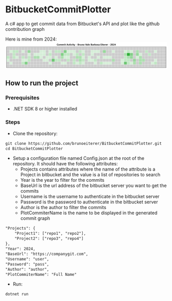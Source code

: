 # BitbucketCommitPlotter
A c# app to get commit data from Bitbucket's API and plot like the github contribution graph

Here is mine from 2024:
![CommitHistory2024](https://github.com/brunoeiterer/BitbucketCommitPlotter/blob/main/CommitData-Bruno%20Vale%20Barbosa%20Eiterer-2024.png?raw=true)

## How to run the project

### Prerequisites
* .NET SDK 8 or higher installed

### Steps
* Clone the repository:
```
git clone https://github.com/brunoeiterer/BitbucketCommitPlotter.git
cd BitbucketCommitPlotter
```
* Setup a configuration file named Config.json at the root of the repository. It should have the following attributes:
  * Projects contains attributes where the name of the attribute is a Project in bitbucket and the value is a list of repositories to search
  * Year is the year to filter for the commits
  * BaseUrl is the url address of the bitbucket server you want to get the commits
  * Username is the username to authenticate in the bitbucket server
  * Password is the password to authenticate in the bitbucket server
  * Author is the author to filter the commits
  * PlotCommiterName is the name to be displayed in the generated commit graph
```
"Projects": {
    "Project1": ["repo1", "repo2"],
    "Project2": ["repo3", "repo4"]
},
"Year": 2024,
"BaseUrl": "https://companygit.com",
"Username": "user",
"Password": "pass",
"Author": "author",
"PlotCommiterName": "Full Name"
```
* Run:
```
dotnet run
```
